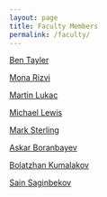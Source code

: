 ```yaml
---
layout: page
title: Faculty Members
permalink: /faculty/
---
```

[Ben Tayler](/faculty/tayler) 

[Mona Rizvi](/faculty/rizvi) 

[Martin Lukac](/faculty/lukac) 

[Michael Lewis](/faculty/lewis) 

[Mark Sterling](/faculty/sterling) 

[Askar Boranbayev](/faculty/boranbayev) 

[Bolatzhan Kumalakov](/faculty/kumalakov)

[Sain Saginbekov](/faculty/saginbekov)






<style>
.content {
    display: none;
}
</style>
<script>
$(".header").click(function () {

    $header = $(this);
    //getting the next element
    $content = $header.next();
    //open up the content needed - toggle the slide- if visible, slide up, if not slidedown.
    $content.slideToggle(500, function () {
        //execute this after slideToggle is done
        //change text of header based on visibility of content div
        $header.text(function () {
            //change text based on condition
            return $content.is(":visible") ? $header.text().substr(0, $header.text().length-6)+"[-]   " : $header.text().substr(0, $header.text().length-6)+"[+]   ";
        });
    });

});
</script>
